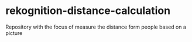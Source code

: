 # rekognition-distance-calculation
Repository with the focus of measure the distance form people based on a picture
